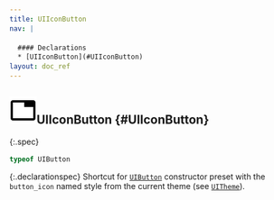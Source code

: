 ```yaml
---
title: UIIconButton
nav: |

  #### Declarations
  * [UIIconButton](#UIIconButton)
layout: doc_ref
---
```


## ![](/assets/icons/spec-var.svg)UIIconButton {#UIIconButton}
{:.spec}

```typescript
typeof UIButton
```
{:.declarationspec}
Shortcut for [`UIButton`](./UIButton) constructor preset with the `button_icon` named style from the current theme (see [`UITheme`](./UITheme)).

